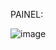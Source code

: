 



PAINEL:

![image](https://github.com/davidzzz01/financas_pessoais/assets/169477412/bc73545c-6688-474b-a7e5-88330c34db02)


